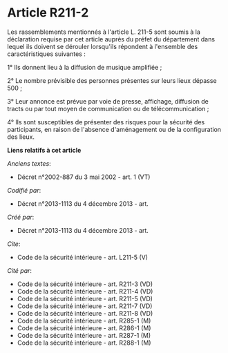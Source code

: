 # Article R211-2

Les rassemblements mentionnés à l'article L. 211-5 sont soumis à la déclaration requise par cet article auprès du préfet du
département dans lequel ils doivent se dérouler lorsqu'ils répondent à l'ensemble des caractéristiques suivantes : 

1° Ils donnent lieu à la diffusion de musique amplifiée ; 

2° Le nombre prévisible des personnes présentes sur leurs lieux dépasse 500 ; 

3° Leur annonce est prévue par voie de presse, affichage, diffusion de tracts ou par tout moyen de communication ou de
télécommunication ; 

4° Ils sont susceptibles de présenter des risques pour la sécurité des participants, en raison de l'absence d'aménagement ou
de la configuration des lieux.

**Liens relatifs à cet article**

_Anciens textes_:

  - Décret n°2002-887 du 3 mai 2002 - art. 1 (VT)

_Codifié par_:

  - Décret n°2013-1113 du 4 décembre 2013 - art.

_Créé par_:

  - Décret n°2013-1113 du 4 décembre 2013 - art.

_Cite_:

  - Code de la sécurité intérieure - art. L211-5 (V)

_Cité par_:

  - Code de la sécurité intérieure - art. R211-3 (VD)
  - Code de la sécurité intérieure - art. R211-4 (VD)
  - Code de la sécurité intérieure - art. R211-5 (VD)
  - Code de la sécurité intérieure - art. R211-7 (VD)
  - Code de la sécurité intérieure - art. R211-8 (VD)
  - Code de la sécurité intérieure - art. R285-1 (M)
  - Code de la sécurité intérieure - art. R286-1 (M)
  - Code de la sécurité intérieure - art. R287-1 (M)
  - Code de la sécurité intérieure - art. R288-1 (M)
